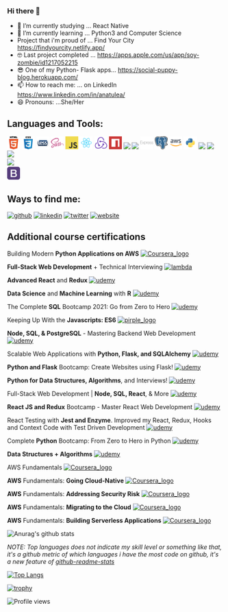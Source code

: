 ### Hi there 👋

- 🔭 I’m currently studying ... React Native
- 🌱 I’m currently learning ... Python3 and Computer Science
- Project that i'm proud of ... Find Your City https://findyourcity.netlify.app/
- 🤓 Last project completed ... https://apps.apple.com/us/app/soy-zombie/id1217052215
- 😎 One of my Python- Flask apps... https://social-puppy-blog.herokuapp.com/
- 📫 How to reach me: ... on LinkedIn https://www.linkedin.com/in/anatulea/
- 😄 Pronouns: ...She/Her 

## Languages and Tools: 
<code><img height="30" src="https://raw.githubusercontent.com/github/explore/80688e429a7d4ef2fca1e82350fe8e3517d3494d/topics/html/html.png"></code>
<code><img height="30" src="https://raw.githubusercontent.com/github/explore/80688e429a7d4ef2fca1e82350fe8e3517d3494d/topics/css/css.png"></code> 
<code><img height="30" src="https://raw.githubusercontent.com/github/explore/80688e429a7d4ef2fca1e82350fe8e3517d3494d/topics/less/less.png"></code> 
<code><img height="30" src="https://raw.githubusercontent.com/github/explore/80688e429a7d4ef2fca1e82350fe8e3517d3494d/topics/sass/sass.png"></code> 
<code><img height="30" src="https://raw.githubusercontent.com/github/explore/80688e429a7d4ef2fca1e82350fe8e3517d3494d/topics/javascript/javascript.png"></code>
<code><img height="30" src="https://raw.githubusercontent.com/github/explore/80688e429a7d4ef2fca1e82350fe8e3517d3494d/topics/react/react.png"></code>
<code><img height="30" src="https://raw.githubusercontent.com/github/explore/80688e429a7d4ef2fca1e82350fe8e3517d3494d/topics/redux/redux.png"></code> 
<code><img height="30" src="https://raw.githubusercontent.com/github/explore/80688e429a7d4ef2fca1e82350fe8e3517d3494d/topics/npm/npm.png"></code>
<code><img height="30" src="https://upload.wikimedia.org/wikipedia/commons/thumb/d/d9/Node.js_logo.svg/1200px-Node.js_logo.svg.png"></code> 
<code><img height="30" src="https://www.clipartmax.com/png/middle/418-4186580_database-clipart-microsoft-sql-server-azure-sql-server.png"></code> 
<code><img height="30" src="https://raw.githubusercontent.com/github/explore/80688e429a7d4ef2fca1e82350fe8e3517d3494d/topics/express/express.png"></code> 
<code><img height="30" src="https://raw.githubusercontent.com/github/explore/80688e429a7d4ef2fca1e82350fe8e3517d3494d/topics/postgresql/postgresql.png"></code> 
<code><img height="30" src="https://raw.githubusercontent.com/github/explore/80688e429a7d4ef2fca1e82350fe8e3517d3494d/topics/aws/aws.png"></code> 
<code><img height="30" src="https://raw.githubusercontent.com/github/explore/80688e429a7d4ef2fca1e82350fe8e3517d3494d/topics/python/python.png"></code> 
<code><img height="30" src="https://miro.medium.com/max/438/1*0G5zu7CnXdMT9pGbYUTQLQ.png"></code> 
<code><img height="30" src="https://devopedia.org/images/article/45/8328.1526292163.svg"></code>
<code> <img height="30" src="https://www.php.net/images/logos/new-php-logo.png"></code>
<code> <img height="30" src="https://miro.medium.com/max/800/0*g3ns8QALNBBH7CBA."></code>
<code> <img height="30" src="https://raw.githubusercontent.com/github/explore/80688e429a7d4ef2fca1e82350fe8e3517d3494d/topics/bootstrap/bootstrap.png"></code>



## Ways to find me:

[<img src='https://cdn.jsdelivr.net/npm/simple-icons@3.0.1/icons/github.svg' alt='github' height='30'>](https://github.com/anatulea)  [<img src='https://cdn.jsdelivr.net/npm/simple-icons@3.0.1/icons/linkedin.svg' alt='linkedin' height='30'>](https://www.linkedin.com/in/anatulea//)  [<img src='https://cdn.jsdelivr.net/npm/simple-icons@3.0.1/icons/twitter.svg' alt='twitter' height='30'>](https://twitter.com/tulea_ana)  [<img src='https://cdn.jsdelivr.net/npm/simple-icons@3.0.1/icons/icloud.svg' alt='website' height='30'>](http://anatulea.com/)   

## Additional course certifications

Building Modern **Python Applications on AWS** [<img src='https://upload.wikimedia.org/wikipedia/en/3/32/Coursera_logo.svg' alt='Coursera_logo' height='20'>](https://www.coursera.org/learn/building-modern-python-applications-on-aws/home/welcome)

**Full-Stack Web Development** + Technical Interviewing [<img src='https://miro.medium.com/max/300/1*pkKgFsaYQu1LZLoiiqpoEA.png' alt='lambda' height='50'>](https://www.youracclaim.com/badges/295e729f-b786-421c-a4aa-55d510634dba/public_url)

**Advanced React** and **Redux** [<img src='https://cdn.worldvectorlogo.com/logos/udemy-1.svg' alt='udemy' height='20'>](https://www.udemy.com/certificate/UC-7987bbdd-6407-4f2b-b669-f8f76659826b/)

**Data Science** and **Machine Learning** with **R** [<img src='https://cdn.worldvectorlogo.com/logos/udemy-1.svg' alt='udemy' height='20'>](https://www.udemy.com/certificate/UC-74d56165-7cfd-4332-9a16-e58b8e1bf380/)

The Complete **SQL** Bootcamp 2021: Go from Zero to Hero [<img src='https://cdn.worldvectorlogo.com/logos/udemy-1.svg' alt='udemy' height='20'>](https://www.udemy.com/certificate/UC-1300045d-059c-4cde-b810-cf781ce58656/)

Keeping Up With the **Javascripts: ES6** [<img src='https://static.skillshare.com/uploads/users/7653916/user-image-large.png?1590681105' alt='pirple_logo' height='20'>](https://www.pirple.com/certificates/bndy5cettm)

**Node, SQL, & PostgreSQL** - Mastering Backend Web Development [<img src='https://cdn.worldvectorlogo.com/logos/udemy-1.svg' alt='udemy' height='20'>](https://www.udemy.com/certificate/UC-1907861b-84fe-4d85-a156-efd94349dc5e/)

Scalable Web Applications with **Python, Flask, and SQLAlchemy** [<img src='https://cdn.worldvectorlogo.com/logos/udemy-1.svg' alt='udemy' height='20'>](https://www.udemy.com/certificate/UC-cc8d13ff-cc20-46b1-a856-d100a6312f2f/)

**Python and Flask** Bootcamp: Create Websites using Flask! [<img src='https://cdn.worldvectorlogo.com/logos/udemy-1.svg' alt='udemy' height='20'>](https://www.udemy.com/certificate/UC-503d490e-2b6e-48dd-8e21-3fb4b36d4e3e/)

**Python for Data Structures, Algorithms**, and Interviews!  [<img src='https://cdn.worldvectorlogo.com/logos/udemy-1.svg' alt='udemy' height='20'>](https://www.udemy.com/certificate/UC-37e5eee9-4845-4e2a-becf-6622d9282f8b/)

Full-Stack Web Development | **Node, SQL, React**, & More  [<img src='https://cdn.worldvectorlogo.com/logos/udemy-1.svg' alt='udemy' height='20'>](http://ude.my/UC-9fe32c48-d0b9-4929-aa91-510881de3a0e)

**React JS and Redux** Bootcamp - Master React Web Development  [<img src='https://cdn.worldvectorlogo.com/logos/udemy-1.svg' alt='udemy' height='20'>](https://www.udemy.com/certificate/UC-2c7dfb9f-8ed3-498a-8c99-e421a6171957/)

React Testing with **Jest and Enzyme**.
Improved my React, Redux, Hooks and Context Code with Test Driven Development [<img src='https://cdn.worldvectorlogo.com/logos/udemy-1.svg' alt='udemy' height='20'>](https://www.udemy.com/certificate/UC-adf83765-0da2-495a-9e97-0d64bb03d250/)

Complete **Python** Bootcamp: From Zero to Hero in Python [<img src='https://cdn.worldvectorlogo.com/logos/udemy-1.svg' alt='udemy' height='20'>](http://ude.my/UC-0cafdaa1-8670-4c08-aef7-a76c4f56402f)

**Data Structures + Algorithms** [<img src='https://cdn.worldvectorlogo.com/logos/udemy-1.svg' alt='udemy' height='20'>](https://www.udemy.com/certificate/UC-163c77ff-6cc4-44f4-89d9-4e9f38af6ac8/)


AWS Fundamentals [<img src='https://upload.wikimedia.org/wikipedia/en/3/32/Coursera_logo.svg' alt='Coursera_logo' height='20'>](https://coursera.org/share/c8a919fced58e3a57525f2b617e816ee)

**AWS** Fundamentals: **Going Cloud-Native** [<img src='https://upload.wikimedia.org/wikipedia/en/3/32/Coursera_logo.svg' alt='Coursera_logo' height='20'>](https://coursera.org/share/2f3b75dd771b234889dd9a302e5142d7)

**AWS** Fundamentals: **Addressing Security Risk** [<img src='https://upload.wikimedia.org/wikipedia/en/3/32/Coursera_logo.svg' alt='Coursera_logo' height='20'>](https://coursera.org/share/3c5838482a549d39f3158e9ac5fbdd73)

**AWS** Fundamentals: **Migrating to the Cloud** [<img src='https://upload.wikimedia.org/wikipedia/en/3/32/Coursera_logo.svg' alt='Coursera_logo' height='20'>](https://coursera.org/share/f8d945e76ef8dfc7213f7b088a969131)

**AWS** Fundamentals: **Building Serverless Applications** [<img src='https://upload.wikimedia.org/wikipedia/en/3/32/Coursera_logo.svg' alt='Coursera_logo' height='20'>](https://coursera.org/share/267d16e0ae0510d9af4149a7e6fa0c0d)





![Anurag's github stats](https://github-readme-stats.vercel.app/api?username=anatulea&show_icons=true&theme=vue)

*NOTE: Top languages does not indicate my skill level or something like that, it's a github metric of which languages i have the most code on github, it's a new feature of [github-readme-stats](https://github.com/anuraghazra/github-readme-stats)*

 [![Top Langs](https://github-readme-stats.vercel.app/api/top-langs/?username=anatulea&layout=compact&hide=jupyter%20notebook)](https://github.com/anuraghazra/github-readme-stats)
 
 
 [![trophy](https://github-profile-trophy.vercel.app/?username=anatulea&rank=SECRET,SSS,SS,S,AAA,AA,A,B,C&margin-w=15)](https://github.com/ryo-ma/github-profile-trophy)
 
 
 ![Profile views](https://gpvc.arturio.dev/anatulea)  



